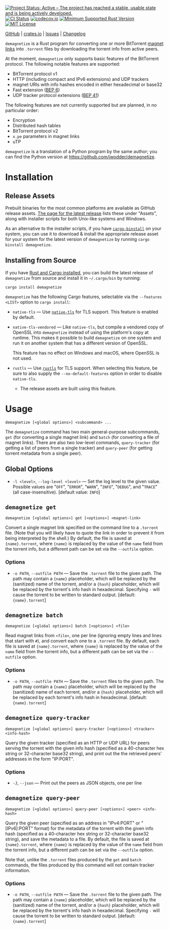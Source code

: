[![Project Status: Active – The project has reached a stable, usable state and is being actively developed.](https://www.repostatus.org/badges/latest/active.svg)](https://www.repostatus.org/#active)
[![CI Status](https://github.com/jwodder/demagnetize-rs/actions/workflows/test.yml/badge.svg)](https://github.com/jwodder/demagnetize-rs/actions/workflows/test.yml)
[![codecov.io](https://codecov.io/gh/jwodder/demagnetize-rs/branch/master/graph/badge.svg)](https://codecov.io/gh/jwodder/demagnetize-rs)
[![Minimum Supported Rust Version](https://img.shields.io/badge/MSRV-1.82-orange)](https://www.rust-lang.org)
[![MIT License](https://img.shields.io/github/license/jwodder/demagnetize-rs.svg)](https://opensource.org/licenses/MIT)

[GitHub](https://github.com/jwodder/demagnetize-rs) | [crates.io](https://crates.io/crates/demagnetize) | [Issues](https://github.com/jwodder/demagnetize-rs/issues) | [Changelog](https://github.com/jwodder/demagnetize-rs/blob/master/CHANGELOG.md)

`demagnetize` is a Rust program for converting one or more BitTorrent [magnet
links](https://en.wikipedia.org/wiki/Magnet_URI_scheme) into `.torrent` files
by downloading the torrent info from active peers.

At the moment, `demagnetize` only supports basic features of the BitTorrent
protocol.  The following notable features are supported:

- BitTorrent protocol v1
- HTTP (including compact and IPv6 extensions) and UDP trackers
- magnet URIs with info hashes encoded in either hexadecimal or base32
- Fast extension ([BEP 6](https://www.bittorrent.org/beps/bep_0006.html))
- UDP tracker protocol extensions ([BEP
  41](https://www.bittorrent.org/beps/bep_0041.html))

The following features are not currently supported but are planned, in no
particular order:

- Encryption
- Distributed hash tables
- BitTorrent protocol v2
- `x.pe` parameters in magnet links
- uTP

`demagnetize` is a translation of a Python program by the same author; you can
find the Python version at <https://github.com/jwodder/demagnetize>.


Installation
============

Release Assets
--------------

Prebuilt binaries for the most common platforms are available as GitHub release
assets.  [The page for the latest
release](https://github.com/jwodder/demagnetize-rs/releases/latest) lists these
under "Assets", along with installer scripts for both Unix-like systems and
Windows.

As an alternative to the installer scripts, if you have
[`cargo-binstall`](https://github.com/cargo-bins/cargo-binstall) on your
system, you can use it to download & install the appropriate release asset for
your system for the latest version of `demagnetize` by running `cargo binstall
demagnetize`.

Installing from Source
----------------------

If you have [Rust and Cargo
installed](https://www.rust-lang.org/tools/install), you can build the latest
release of `demagnetize` from source and install it in `~/.cargo/bin` by
running:

    cargo install demagnetize

`demagnetize` has the following Cargo features, selectable via the `--features
<LIST>` option to `cargo install`:

- `native-tls` — Use [`native-tls`](https://github.com/sfackler/rust-native-tls)
  for TLS support.  This feature is enabled by default.

- `native-tls-vendored` — Like `native-tls`, but compile a vendored copy of
  OpenSSL into `demagnetize` instead of using the platform's copy at runtime.
  This makes it possible to build `demagnetize` on one system and run it on
  another system that has a different version of OpenSSL.

  This feature has no effect on Windows and macOS, where OpenSSL is not used.

- `rustls` — Use [`rustls`](https://github.com/rustls/rustls) for TLS support.
  When selecting this feature, be sure to also supply the
  `--no-default-features` option in order to disable `native-tls`.

    - The release assets are built using this feature.


Usage
=====

    demagnetize [<global options>] <subcommand> ...

The `demagnetize` command has two main general-purpose subcommands, `get` (for
converting a single magnet link) and `batch` (for converting a file of magnet
links).  There are also two low-level commands, `query-tracker` (for getting a
list of peers from a single tracker) and `query-peer` (for getting torrent
metadata from a single peer).

Global Options
--------------

- `-l <level>`, `--log-level <level>` — Set the log level to the given value.
  Possible values are "`OFF`", "`ERROR`", "`WARN`", "`INFO`", "`DEBUG`", and
  "`TRACE`" (all case-insensitive).  [default value: `INFO`]


`demagnetize get`
-----------------

    demagnetize [<global options>] get [<options>] <magnet-link>

Convert a single magnet link specified on the command line to a `.torrent`
file.  (Note that you will likely have to quote the link in order to prevent it
from being interpreted by the shell.)  By default, the file is saved at
`{name}.torrent`, where `{name}` is replaced by the value of the `name` field
from the torrent info, but a different path can be set via the `--outfile`
option.

### Options

- `-o PATH`, `--outfile PATH` — Save the `.torrent` file to the given path.
  The path may contain a `{name}` placeholder, which will be replaced by the
  (sanitized) name of the torrent, and/or a `{hash}` placeholder, which will be
  replaced by the torrent's info hash in hexadecimal.  Specifying `-` will
  cause the torrent to be written to standard output.  [default:
  `{name}.torrent`]


`demagnetize batch`
-------------------

    demagnetize [<global options>] batch [<options>] <file>

Read magnet links from `<file>`, one per line (ignoring empty lines and lines
that start with `#`), and convert each one to a `.torrent` file.  By default,
each file is saved at `{name}.torrent`, where `{name}` is replaced by the value
of the `name` field from the torrent info, but a different path can be set via
the `--outfile` option.

### Options

- `-o PATH`, `--outfile PATH` — Save the `.torrent` files to the given path.
  The path may contain a `{name}` placeholder, which will be replaced by the
  (sanitized) name of each torrent, and/or a `{hash}` placeholder, which will
  be replaced by each torrent's info hash in hexadecimal.  [default:
  `{name}.torrent`]


`demagnetize query-tracker`
---------------------------

    demagnetize [<global options>] query-tracker [<options>] <tracker> <info-hash>

Query the given tracker (specified as an HTTP or UDP URL) for peers serving the
torrent with the given info hash (specified as a 40-character hex string or
32-character base32 string), and print out the the retrieved peers' addresses
in the form "IP:PORT".

### Options

- `-J`, `--json` — Print out the peers as JSON objects, one per line


`demagnetize query-peer`
------------------------

    demagnetize [<global options>] query-peer [<options>] <peer> <info-hash>

Query the given peer (specified as an address in "IPv4:PORT" or "[IPv6]:PORT"
format) for the metadata of the torrent with the given info hash (specified as
a 40-character hex string or 32-character base32 string), and save the metadata
to a file.  By default, the file is saved at `{name}.torrent`, where `{name}`
is replaced by the value of the `name` field from the torrent info, but a
different path can be set via the `--outfile` option.

Note that, unlike the `.torrent` files produced by the `get` and `batch`
commands, the files produced by this command will not contain tracker
information.

### Options

- `-o PATH`, `--outfile PATH` — Save the `.torrent` file to the given path.
  The path may contain a `{name}` placeholder, which will be replaced by the
  (sanitized) name of the torrent, and/or a `{hash}` placeholder, which will be
  replaced by the torrent's info hash in hexadecimal.  Specifying `-` will
  cause the torrent to be written to standard output.  [default:
  `{name}.torrent`]
